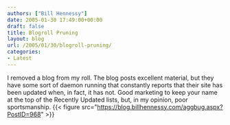 ```yaml
---
authors: ["Bill Hennessy"]
date: 2005-01-30 17:49:00+00:00
draft: false
title: Blogroll Pruning
layout: blog
url: /2005/01/30/blogroll-pruning/
categories:
- Latest
---
```


I removed a blog from my roll. The blog posts excellent material, but they have some sort of daemon running that constantly reports that their site has been updated when, in fact, it has not. Good marketing to keep your name at the top of the Recently Updated lists, but, in my opinion, poor sportsmanship. {{< figure src="https://blog.billhennessy.com/aggbug.aspx?PostID=968" >}}

